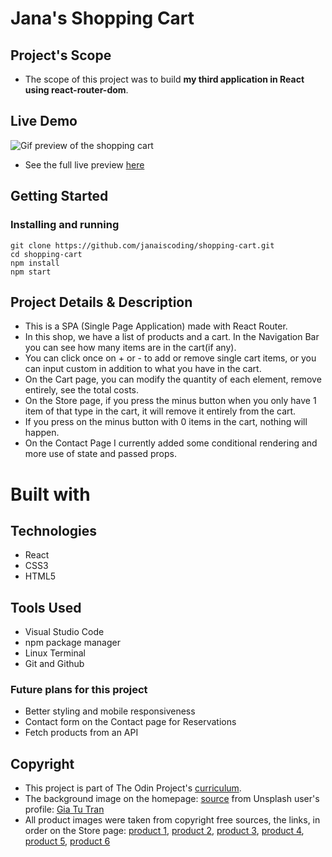 # Jana's Shopping Cart

## Project's Scope

- The scope of this project was to build **my third application in React using react-router-dom**.

## Live Demo

![Gif preview of the shopping cart]()

- See the full live preview [here](https://janaiscoding.github.io/shopping-cart/)

## Getting Started

### Installing and running

```
git clone https://github.com/janaiscoding/shopping-cart.git
cd shopping-cart
npm install
npm start
```

## Project Details & Description

- This is a SPA (Single Page Application) made with React Router.
- In this shop, we have a list of products and a cart. In the Navigation Bar you can see how many items are in the cart(if any).
- You can click once on + or - to add or remove single cart items, or you can input custom in addition to what you have in the cart.
- On the Cart page, you can modify the quantity of each element, remove entirely, see the total costs.
- On the Store page, if you press the minus button when you only have 1 item of that type in the cart, it will remove it entirely from the cart.
- If you press on the minus button with 0 items in the cart, nothing will happen.
- On the Contact Page I currently added some conditional rendering and more use of state and passed props.

# Built with

## Technologies

- React
- CSS3
- HTML5

## Tools Used

- Visual Studio Code
- npm package manager
- Linux Terminal
- Git and Github

### Future plans for this project

- Better styling and mobile responsiveness
- Contact form on the Contact page for Reservations
- Fetch products from an API

## Copyright

- This project is part of The Odin Project's [curriculum](https://www.theodinproject.com/lessons/node-path-javascript-shopping-cart).
- The background image on the homepage: [source](https://unsplash.com/photos/3EzCJozHHL0) from Unsplash user's profile: [Gia Tu Tran](https://unsplash.com/@danielgia)
- All product images were taken from copyright free sources, the links, in order on the Store page: [product 1](https://unsplash.com/photos/O2yNzXdqOu0), [product 2](https://unsplash.com/photos/InCMGusiAvA), [product 3](https://unsplash.com/photos/FBgCgJhPO2I), [product 4](https://unsplash.com/photos/-1GEAA8q3wk), [product 5](https://unsplash.com/photos/5KS7T3Gs3CA), [product 6](https://unsplash.com/photos/iy_MT2ifklc)
